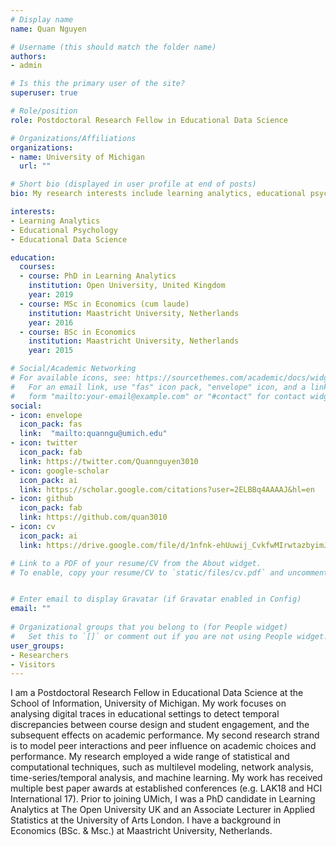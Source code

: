 ```yaml
---
# Display name
name: Quan Nguyen

# Username (this should match the folder name)
authors:
- admin

# Is this the primary user of the site?
superuser: true

# Role/position
role: Postdoctoral Research Fellow in Educational Data Science

# Organizations/Affiliations
organizations:
- name: University of Michigan
  url: ""

# Short bio (displayed in user profile at end of posts)
bio: My research interests include learning analytics, educational psychology, data science, temporal modelling

interests:
- Learning Analytics
- Educational Psychology
- Educational Data Science

education:
  courses:
  - course: PhD in Learning Analytics
    institution: Open University, United Kingdom
    year: 2019 
  - course: MSc in Economics (cum laude)
    institution: Maastricht University, Netherlands
    year: 2016
  - course: BSc in Economics
    institution: Maastricht University, Netherlands
    year: 2015

# Social/Academic Networking
# For available icons, see: https://sourcethemes.com/academic/docs/widgets/#icons
#   For an email link, use "fas" icon pack, "envelope" icon, and a link in the
#   form "mailto:your-email@example.com" or "#contact" for contact widget.
social:
- icon: envelope
  icon_pack: fas
  link:  "mailto:quanngu@umich.edu"
- icon: twitter
  icon_pack: fab
  link: https://twitter.com/Quannguyen3010
- icon: google-scholar
  icon_pack: ai
  link: https://scholar.google.com/citations?user=2ELBBq4AAAAJ&hl=en
- icon: github
  icon_pack: fab
  link: https://github.com/quan3010
- icon: cv
  icon_pack: ai
  link: https://drive.google.com/file/d/1nfnk-ehUuwij_CvkfwMIrwtazbyimJ-0/view?usp=sharing

# Link to a PDF of your resume/CV from the About widget.
# To enable, copy your resume/CV to `static/files/cv.pdf` and uncomment the lines below.  


# Enter email to display Gravatar (if Gravatar enabled in Config)
email: ""
  
# Organizational groups that you belong to (for People widget)
#   Set this to `[]` or comment out if you are not using People widget.  
user_groups:
- Researchers
- Visitors
---
```


I am a Postdoctoral Research Fellow in Educational Data Science at the School of Information, University of Michigan. My work focuses on analysing digital traces in educational settings to detect temporal discrepancies between course design and student engagement, and the subsequent effects on academic performance. My second research strand is to model peer interactions and peer influence on academic choices and performance. My research employed a wide range of statistical and computational techniques, such as multilevel modeling, network analysis, time-series/temporal analysis, and machine learning. My work has received multiple best paper awards at established conferences (e.g. LAK18 and HCI International 17). Prior to joining UMich, I was a PhD candidate in Learning Analytics at The Open University UK and an Associate Lecturer in Applied Statistics at the University of Arts London. I have a background in Economics (BSc. & Msc.) at Maastricht University, Netherlands.
